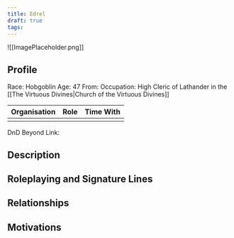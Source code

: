 ```yaml
---
title: Edrel
draft: true
tags:
---
```

![[ImagePlaceholder.png]]

## Profile
Race: Hobgoblin
Age: 47
From:
Occupation: High Cleric of Lathander in the [[The Virtuous Divines|Church of the Virtuous Divines]]

| Organisation | Role | Time With |
| ------------ | ---- | --------- |
|              |      |           

DnD Beyond Link:

## Description

## Roleplaying and Signature Lines

## Relationships

## Motivations




